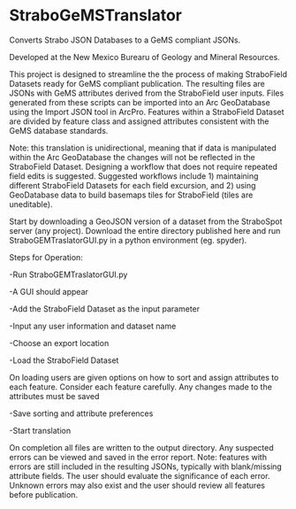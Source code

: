 # StraboGeMSTranslator
Converts Strabo JSON Databases to a GeMS compliant JSONs.

Developed at the New Mexico Burearu of Geology and Mineral Resources.

This project is designed to streamline the the process of making StraboField Datasets ready for GeMS compliant publication. The resulting files are JSONs with GeMS attributes derived from the StraboField user inputs. Files generated from these scripts can be imported into an Arc GeoDatabase using the Import JSON tool in ArcPro. Features within a StraboField Dataset are divided by feature class and assigned attributes consistent with the GeMS database standards. 

Note: this translation is unidirectional, meaning that if data is manipulated within the Arc GeoDatabase the changes will not be reflected in the StraboField Dataset. Designing a workflow that does not require repeated field edits is suggested. Suggested workflows include 1) maintaining different StraboField Datasets for each field excursion, and 2) using GeoDatabase data to build basemaps tiles for StraboField (tiles are uneditable).

Start by downloading a GeoJSON version of a dataset from the StraboSpot server (any project). Download the entire directory published here and run StraboGEMTraslatorGUI.py in a python environment (eg. spyder). 

Steps for Operation:

-Run StraboGEMTraslatorGUI.py

-A GUI should appear

-Add the StraboField Dataset as the input parameter

-Input any user information and dataset name

-Choose an export location

-Load the StraboField Dataset

On loading users are given options on how to sort and assign attributes to each feature. Consider each feature carefully. Any changes made to the attributes must be saved

-Save sorting and attribute preferences

-Start translation

On completion all files are written to the output directory. Any suspected errors can be viewed and saved in the error report. Note: features with errors are still included in the resulting JSONs, typically with blank/missing attribute fields. The user should evaluate the significance of each error. Unknown errors may also exist and the user should review all features before publication. 
